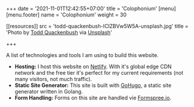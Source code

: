 +++
date = '2021-11-01T12:42:55+07:00'
title = 'Colophonium'
[menu]
  [menu.footer]
    name = 'Colophonium'
    weight = 30


[[resources]]
src = 'todd-quackenbush-IClZBVw5W5A-unsplash.jpg'
title = 'Photo by [Todd Quackenbush](https://unsplash.com/@toddquackenbush) via [Unsplash](https://unsplash.com/s/photos/construction)'


+++

A list of technologies and tools I am using to build this website. 

- **Hosting:** I host this website on [Netlify](). With it's global edge CDN network and the free tier it's perfect for my current requirements (not many visitors, not much traffic). 
- **Static Site Generator:** This site is built with [GoHugo](), a static site generator written in Golang.
- **Form Handling:** Forms on this site are handled vie [Formspree.io](). 
